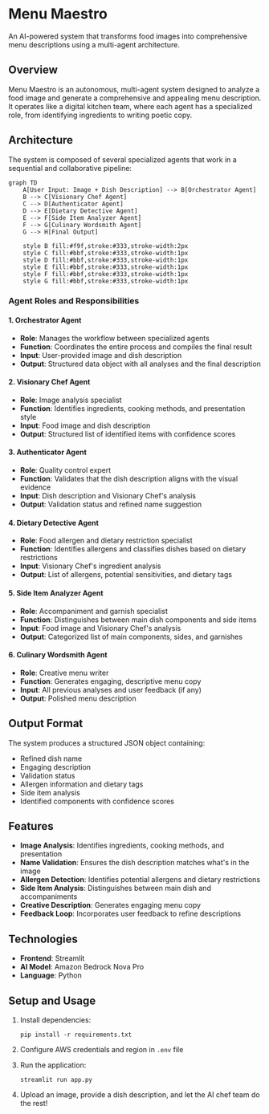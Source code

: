 # Menu Maestro

An AI-powered system that transforms food images into comprehensive menu descriptions using a multi-agent architecture.

## Overview

Menu Maestro is an autonomous, multi-agent system designed to analyze a food image and generate a comprehensive and appealing menu description. It operates like a digital kitchen team, where each agent has a specialized role, from identifying ingredients to writing poetic copy.

## Architecture

The system is composed of several specialized agents that work in a sequential and collaborative pipeline:

```mermaid
graph TD
    A[User Input: Image + Dish Description] --> B[Orchestrator Agent]
    B --> C[Visionary Chef Agent]
    C --> D[Authenticator Agent]
    D --> E[Dietary Detective Agent]
    E --> F[Side Item Analyzer Agent]
    F --> G[Culinary Wordsmith Agent]
    G --> H[Final Output]
    
    style B fill:#f9f,stroke:#333,stroke-width:2px
    style C fill:#bbf,stroke:#333,stroke-width:1px
    style D fill:#bbf,stroke:#333,stroke-width:1px
    style E fill:#bbf,stroke:#333,stroke-width:1px
    style F fill:#bbf,stroke:#333,stroke-width:1px
    style G fill:#bbf,stroke:#333,stroke-width:1px
```

### Agent Roles and Responsibilities

#### 1. Orchestrator Agent
- **Role**: Manages the workflow between specialized agents
- **Function**: Coordinates the entire process and compiles the final result
- **Input**: User-provided image and dish description
- **Output**: Structured data object with all analyses and the final description

#### 2. Visionary Chef Agent
- **Role**: Image analysis specialist
- **Function**: Identifies ingredients, cooking methods, and presentation style
- **Input**: Food image and dish description
- **Output**: Structured list of identified items with confidence scores

#### 3. Authenticator Agent
- **Role**: Quality control expert
- **Function**: Validates that the dish description aligns with the visual evidence
- **Input**: Dish description and Visionary Chef's analysis
- **Output**: Validation status and refined name suggestion

#### 4. Dietary Detective Agent
- **Role**: Food allergen and dietary restriction specialist
- **Function**: Identifies allergens and classifies dishes based on dietary restrictions
- **Input**: Visionary Chef's ingredient analysis
- **Output**: List of allergens, potential sensitivities, and dietary tags

#### 5. Side Item Analyzer Agent
- **Role**: Accompaniment and garnish specialist
- **Function**: Distinguishes between main dish components and side items
- **Input**: Food image and Visionary Chef's analysis
- **Output**: Categorized list of main components, sides, and garnishes

#### 6. Culinary Wordsmith Agent
- **Role**: Creative menu writer
- **Function**: Generates engaging, descriptive menu copy
- **Input**: All previous analyses and user feedback (if any)
- **Output**: Polished menu description

## Output Format

The system produces a structured JSON object containing:

- Refined dish name
- Engaging description
- Validation status
- Allergen information and dietary tags
- Side item analysis
- Identified components with confidence scores

## Features

- **Image Analysis**: Identifies ingredients, cooking methods, and presentation
- **Name Validation**: Ensures the dish description matches what's in the image
- **Allergen Detection**: Identifies potential allergens and dietary restrictions
- **Side Item Analysis**: Distinguishes between main dish and accompaniments
- **Creative Description**: Generates engaging menu copy
- **Feedback Loop**: Incorporates user feedback to refine descriptions

## Technologies

- **Frontend**: Streamlit
- **AI Model**: Amazon Bedrock Nova Pro
- **Language**: Python

## Setup and Usage

1. Install dependencies:
   ```
   pip install -r requirements.txt
   ```

2. Configure AWS credentials and region in `.env` file

3. Run the application:
   ```
   streamlit run app.py
   ```

4. Upload an image, provide a dish description, and let the AI chef team do the rest!